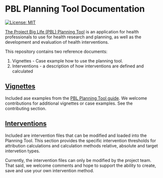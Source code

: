 # PBL Planning Tool Documentation

[![License: MIT](https://img.shields.io/badge/License-MIT-yellow.svg)](https://opensource.org/licenses/MIT)

[The Project Big Life (PBL) Planning Tool](https://planning.projectbiglife.ca/) is an application for health professionals to use for health research and planning, as well as the development and evaluation of health interventions.

This repository contains two reference documents:

1) Vignettes - Case example how to use the planning tool. 
2) Interventions - a description of how interventions are defined and calculated

## [Vignettes](vignettes)

Included ase examples from the [PBL Planning Tool guide](https://big-life-lab.github.io/pbl-planning-tool-guide/caseexamples.html). We welcome contributions for additional vignettes or case examples. See the contributing section.

## [Interventions](interventions)

Included are intervention files that can be modified and loaded into the Planning Tool. This section provides the specific intervention thresholds for attribution calculations and calculation methods relative, absolute and target intervetion types. 

Currently, the intervention files can only be modified by the project team. That said, we welcome comments and hope to support the ability to create, save and use your own intervention method. 
